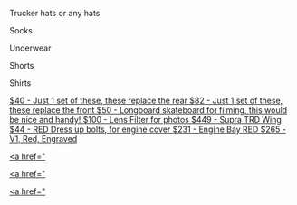 <!--- https://akirameru.github.io/list/ -->

Trucker hats or any hats   

Socks   

Underwear   

Shorts   

Shirts   

<a href="https://www.bestbuy.com/site/kicker-cs-series-6-1-2-2-way-car-speakers-with-polypropylene-cones-pair-yellow-black/6333353.p?skuId=6333353">  
$40 - Just 1 set of these, these replace the rear

<a href="https://www.bestbuy.com/site/kicker-ps-4-coaxial-speakers-pair-black-silver/4222515.p?skuId=4222515">  
$82 - Just 1 set of these, these replace the front

<a href="https://www.amazon.com/DEBROO-Kicktail-Longboard-Skateboard-Complete/dp/B09FJPH2BW?ref_=ast_sto_dp&th=1&psc=1">  
$50 - Longboard skateboard for filming, this would be nice and handy!
  
<a href="https://www.amazon.com/Freewell-Magnetic-System-Camera-Filter/dp/B08MTNQ51J?ref_=ast_sto_dp&th=1">  
$100 - Lens Filter for photos

<a href="https://www.epr-int.com/93-98-supra-mk4-jza80-tr-style-rear-spoiler-portion-carbon-usa-warehouse">  
$449 - Supra TRD Wing

<a href="https://dressupbolts.com/collections/hardware-kits/products/2jz-gte-titanium-dress-up-bolt-coil-pack-cover-kit?variant=30691430793278">  
$44 - RED Dress up bolts, for engine cover

<a href="https://dressupbolts.com/collections/hardware-kits/products/toyota-supra-1993-2002-mkiv-jza80-2jz-gte-titanium-bolt-kit?variant=980440664">  
$231 - Engine Bay RED

<a href="https://www.titanium-works.com/products/titanium-works-mkiv-supra-cover-oil-cap?variant=42488107106479">  
$265 - V1, Red, Engraved





<a href="

<a href="

<a href="
